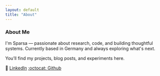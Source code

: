 ```yaml
---
layout: default
title: "About"
---
```

### About Me

I'm Sparsa — passionate about research, code, and building thoughtful systems. Currently based in Germany and always exploring what's next.

You’ll find my projects, blog posts, and experiments here.

💼 [LinkedIn](https://www.linkedin.com/in/sparsa-roychowdhury-phd-6336b831/ "Dr. Sparsa Roychowdhur") [:octocat: Github](https://github.com/Sparsa "Sparsa")
